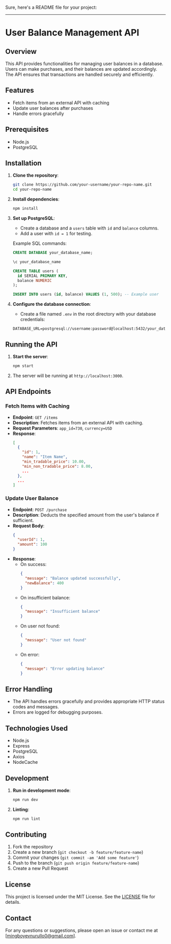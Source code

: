 Sure, here's a README file for your project:

---

# User Balance Management API

## Overview

This API provides functionalities for managing user balances in a database. Users can make purchases, and their balances are updated accordingly. The API ensures that transactions are handled securely and efficiently.

## Features

- Fetch items from an external API with caching
- Update user balances after purchases
- Handle errors gracefully

## Prerequisites

- Node.js
- PostgreSQL

## Installation

1. **Clone the repository**:

   ```bash
   git clone https://github.com/your-username/your-repo-name.git
   cd your-repo-name
   ```

2. **Install dependencies**:

   ```bash
   npm install
   ```

3. **Set up PostgreSQL**:

   - Create a database and a `users` table with `id` and `balance` columns.
   - Add a user with `id = 1` for testing.

   Example SQL commands:

   ```sql
   CREATE DATABASE your_database_name;

   \c your_database_name

   CREATE TABLE users (
     id SERIAL PRIMARY KEY,
     balance NUMERIC
   );

   INSERT INTO users (id, balance) VALUES (1, 500); -- Example user
   ```

4. **Configure the database connection**:
   - Create a file named `.env` in the root directory with your database credentials:
   ```
   DATABASE_URL=postgresql://username:password@localhost:5432/your_database_name
   ```

## Running the API

1. **Start the server**:

   ```bash
   npm start
   ```

2. The server will be running at `http://localhost:3000`.

## API Endpoints

### Fetch Items with Caching

- **Endpoint**: `GET /items`
- **Description**: Fetches items from an external API with caching.
- **Request Parameters**: `app_id=730`, `currency=USD`
- **Response**:
  ```json
  [
    {
      "id": 1,
      "name": "Item Name",
      "min_tradable_price": 10.00,
      "min_non_tradable_price": 8.00,
      ...
    },
    ...
  ]
  ```

### Update User Balance

- **Endpoint**: `POST /purchase`
- **Description**: Deducts the specified amount from the user's balance if sufficient.
- **Request Body**:
  ```json
  {
    "userId": 1,
    "amount": 100
  }
  ```
- **Response**:
  - On success:
    ```json
    {
      "message": "Balance updated successfully",
      "newBalance": 400
    }
    ```
  - On insufficient balance:
    ```json
    {
      "message": "Insufficient balance"
    }
    ```
  - On user not found:
    ```json
    {
      "message": "User not found"
    }
    ```
  - On error:
    ```json
    {
      "message": "Error updating balance"
    }
    ```

## Error Handling

- The API handles errors gracefully and provides appropriate HTTP status codes and messages.
- Errors are logged for debugging purposes.

## Technologies Used

- Node.js
- Express
- PostgreSQL
- Axios
- NodeCache

## Development

1. **Run in development mode**:

   ```bash
   npm run dev
   ```

2. **Linting**:
   ```bash
   npm run lint
   ```

## Contributing

1. Fork the repository
2. Create a new branch (`git checkout -b feature/feature-name`)
3. Commit your changes (`git commit -am 'Add some feature'`)
4. Push to the branch (`git push origin feature/feature-name`)
5. Create a new Pull Request

## License

This project is licensed under the MIT License. See the [LICENSE](LICENSE) file for details.

## Contact

For any questions or suggestions, please open an issue or contact me at [mingboyevnurullo0@gmail.com].

